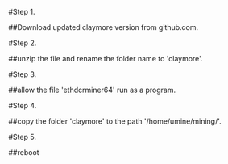 #Step 1.

##Download updated claymore version from github.com.

#Step 2.

##unzip the file and rename the folder name to 'claymore'.

#Step 3.

##allow the file 'ethdcrminer64' run as a program.

#Step 4.

##copy the folder 'claymore' to the path '/home/umine/mining/'.

#Step 5.

##reboot

